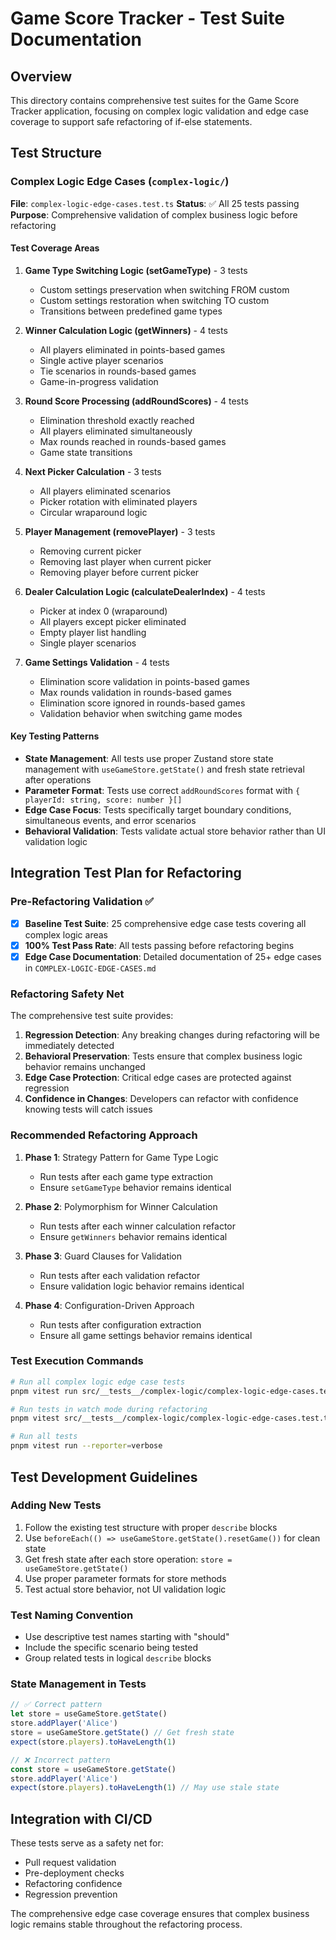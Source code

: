 # Game Score Tracker - Test Suite Documentation

## Overview

This directory contains comprehensive test suites for the Game Score Tracker application, focusing on complex logic validation and edge case coverage to support safe refactoring of if-else statements.

## Test Structure

### Complex Logic Edge Cases (`complex-logic/`)

**File**: `complex-logic-edge-cases.test.ts`
**Status**: ✅ All 25 tests passing
**Purpose**: Comprehensive validation of complex business logic before refactoring

#### Test Coverage Areas

1. **Game Type Switching Logic (setGameType)** - 3 tests
   - Custom settings preservation when switching FROM custom
   - Custom settings restoration when switching TO custom  
   - Transitions between predefined game types

2. **Winner Calculation Logic (getWinners)** - 4 tests
   - All players eliminated in points-based games
   - Single active player scenarios
   - Tie scenarios in rounds-based games
   - Game-in-progress validation

3. **Round Score Processing (addRoundScores)** - 4 tests
   - Elimination threshold exactly reached
   - All players eliminated simultaneously
   - Max rounds reached in rounds-based games
   - Game state transitions

4. **Next Picker Calculation** - 3 tests
   - All players eliminated scenarios
   - Picker rotation with eliminated players
   - Circular wraparound logic

5. **Player Management (removePlayer)** - 3 tests
   - Removing current picker
   - Removing last player when current picker
   - Removing player before current picker

6. **Dealer Calculation Logic (calculateDealerIndex)** - 4 tests
   - Picker at index 0 (wraparound)
   - All players except picker eliminated
   - Empty player list handling
   - Single player scenarios

7. **Game Settings Validation** - 4 tests
   - Elimination score validation in points-based games
   - Max rounds validation in rounds-based games
   - Elimination score ignored in rounds-based games
   - Validation behavior when switching game modes

#### Key Testing Patterns

- **State Management**: All tests use proper Zustand store state management with `useGameStore.getState()` and fresh state retrieval after operations
- **Parameter Format**: Tests use correct `addRoundScores` format with `{ playerId: string, score: number }[]`
- **Edge Case Focus**: Tests specifically target boundary conditions, simultaneous events, and error scenarios
- **Behavioral Validation**: Tests validate actual store behavior rather than UI validation logic

## Integration Test Plan for Refactoring

### Pre-Refactoring Validation ✅

- [x] **Baseline Test Suite**: 25 comprehensive edge case tests covering all complex logic areas
- [x] **100% Test Pass Rate**: All tests passing before refactoring begins
- [x] **Edge Case Documentation**: Detailed documentation of 25+ edge cases in `COMPLEX-LOGIC-EDGE-CASES.md`

### Refactoring Safety Net

The comprehensive test suite provides:

1. **Regression Detection**: Any breaking changes during refactoring will be immediately detected
2. **Behavioral Preservation**: Tests ensure that complex business logic behavior remains unchanged
3. **Edge Case Protection**: Critical edge cases are protected against regression
4. **Confidence in Changes**: Developers can refactor with confidence knowing tests will catch issues

### Recommended Refactoring Approach

1. **Phase 1**: Strategy Pattern for Game Type Logic
   - Run tests after each game type extraction
   - Ensure `setGameType` behavior remains identical

2. **Phase 2**: Polymorphism for Winner Calculation
   - Run tests after each winner calculation refactor
   - Ensure `getWinners` behavior remains identical

3. **Phase 3**: Guard Clauses for Validation
   - Run tests after each validation refactor
   - Ensure validation logic behavior remains identical

4. **Phase 4**: Configuration-Driven Approach
   - Run tests after configuration extraction
   - Ensure all game settings behavior remains identical

### Test Execution Commands

```bash
# Run all complex logic edge case tests
pnpm vitest run src/__tests__/complex-logic/complex-logic-edge-cases.test.ts --reporter=verbose

# Run tests in watch mode during refactoring
pnpm vitest src/__tests__/complex-logic/complex-logic-edge-cases.test.ts --watch

# Run all tests
pnpm vitest run --reporter=verbose
```

## Test Development Guidelines

### Adding New Tests

1. Follow the existing test structure with proper `describe` blocks
2. Use `beforeEach(() => useGameStore.getState().resetGame())` for clean state
3. Get fresh state after each store operation: `store = useGameStore.getState()`
4. Use proper parameter formats for store methods
5. Test actual store behavior, not UI validation logic

### Test Naming Convention

- Use descriptive test names starting with "should"
- Include the specific scenario being tested
- Group related tests in logical `describe` blocks

### State Management in Tests

```typescript
// ✅ Correct pattern
let store = useGameStore.getState()
store.addPlayer('Alice')
store = useGameStore.getState() // Get fresh state
expect(store.players).toHaveLength(1)

// ❌ Incorrect pattern
const store = useGameStore.getState()
store.addPlayer('Alice')
expect(store.players).toHaveLength(1) // May use stale state
```

## Integration with CI/CD

These tests serve as a safety net for:
- Pull request validation
- Pre-deployment checks
- Refactoring confidence
- Regression prevention

The comprehensive edge case coverage ensures that complex business logic remains stable throughout the refactoring process.
